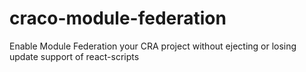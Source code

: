# craco-module-federation
Enable Module Federation  your CRA project without ejecting or losing update support of react-scripts
